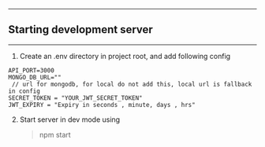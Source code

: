 

---

## Starting development server

---

1. Create an .env directory in project root, and add following config

```
API_PORT=3000
MONGO_DB_URL=""
 // url for mongodb, for local do not add this, local url is fallback
in config
SECRET_TOKEN = "YOUR_JWT_SECRET_TOKEN"
JWT_EXPIRY = "Expiry in seconds , minute, days , hrs"
```

2. Start server in dev mode using
   > npm start
